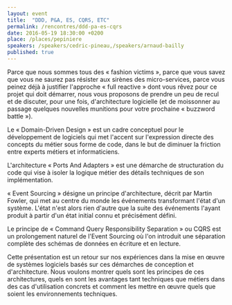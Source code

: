 ```yaml
---
layout: event
title:  "DDD, P&A, ES, CQRS, ETC"
permalink: /rencontres/ddd-pa-es-cqrs
date: 2016-05-19 18:30:00 +0200
place: /places/pepiniere
speakers: /speakers/cedric-pineau,/speakers/arnaud-bailly
published: true
---
```


Parce que nous sommes tous des « fashion victims », parce que vous savez que vous ne saurez pas résister aux sirènes des micro-services, parce vous peinez déjà à justifier l'approche « full reactive » dont vous rêvez pour ce projet qui doit démarrer, nous vous proposons de prendre un peu de recul et de discuter, pour une fois, d'architecture logicielle (et de moissonner au passage quelques nouvelles munitions pour votre prochaine « buzzword battle »). 

Le « Domain-Driven Design » est un cadre conceptuel pour le développement de logiciels qui met l'accent sur l'expression directe des concepts du métier sous forme de code, dans le but de diminuer la friction entre experts métiers et informaticiens.

L'architecture « Ports And Adapters » est une démarche de structuration du code qui vise à isoler la logique métier des détails techniques de son implémentation.

« Event Sourcing » désigne un principe d'architecture, décrit par Martin Fowler, qui met au centre du monde les événements transformant l'état d'un système. L'état n'est alors rien d'autre que la suite des événements l'ayant produit à partir d'un état initial connu et précisément défini.

Le principe de « Command Query Responsibility Separation » ou CQRS est un prolongement naturel de l'Event Sourcing où l'on introduit une séparation complète des schémas de données en écriture et en lecture.

Cette présentation est un retour sur nos expériences dans la mise en œuvre de systèmes logiciels basés sur ces démarches de conception et d'architecture. Nous voulons montrer quels sont les principes de ces architectures, quels en sont les avantages tant techniques que métiers dans des cas d'utilisation concrets et comment les mettre en œuvre quels que soient les environnements techniques.
